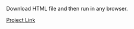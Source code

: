 Download HTML file and then run in any browser.

<a href="https://roadmap.sh/projects/basic-html-website" target="_blank">Project Link</a>

